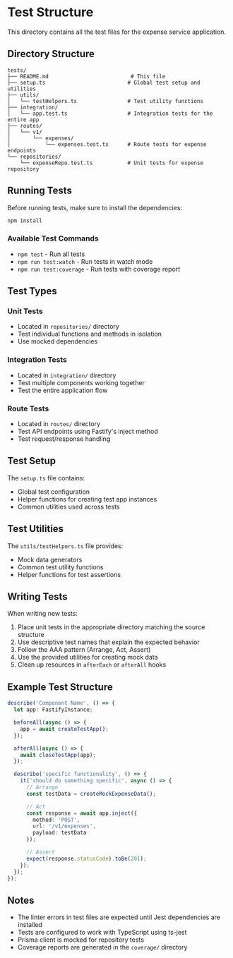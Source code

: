 # Test Structure

This directory contains all the test files for the expense service application.

## Directory Structure

```
tests/
├── README.md                          # This file
├── setup.ts                          # Global test setup and utilities
├── utils/
│   └── testHelpers.ts                # Test utility functions
├── integration/
│   └── app.test.ts                   # Integration tests for the entire app
├── routes/
│   └── v1/
│       └── expenses/
│           └── expenses.test.ts      # Route tests for expense endpoints
└── repositories/
    └── expenseRepo.test.ts           # Unit tests for expense repository
```

## Running Tests

Before running tests, make sure to install the dependencies:

```bash
npm install
```

### Available Test Commands

- `npm test` - Run all tests
- `npm run test:watch` - Run tests in watch mode
- `npm run test:coverage` - Run tests with coverage report

## Test Types

### Unit Tests
- Located in `repositories/` directory
- Test individual functions and methods in isolation
- Use mocked dependencies

### Integration Tests
- Located in `integration/` directory
- Test multiple components working together
- Test the entire application flow

### Route Tests
- Located in `routes/` directory
- Test API endpoints using Fastify's inject method
- Test request/response handling

## Test Setup

The `setup.ts` file contains:
- Global test configuration
- Helper functions for creating test app instances
- Common utilities used across tests

## Test Utilities

The `utils/testHelpers.ts` file provides:
- Mock data generators
- Common test utility functions
- Helper functions for test assertions

## Writing Tests

When writing new tests:

1. Place unit tests in the appropriate directory matching the source structure
2. Use descriptive test names that explain the expected behavior
3. Follow the AAA pattern (Arrange, Act, Assert)
4. Use the provided utilities for creating mock data
5. Clean up resources in `afterEach` or `afterAll` hooks

## Example Test Structure

```typescript
describe('Component Name', () => {
  let app: FastifyInstance;

  beforeAll(async () => {
    app = await createTestApp();
  });

  afterAll(async () => {
    await closeTestApp(app);
  });

  describe('specific functionality', () => {
    it('should do something specific', async () => {
      // Arrange
      const testData = createMockExpenseData();

      // Act
      const response = await app.inject({
        method: 'POST',
        url: '/v1/expenses',
        payload: testData
      });

      // Assert
      expect(response.statusCode).toBe(201);
    });
  });
});
```

## Notes

- The linter errors in test files are expected until Jest dependencies are installed
- Tests are configured to work with TypeScript using ts-jest
- Prisma client is mocked for repository tests
- Coverage reports are generated in the `coverage/` directory 